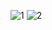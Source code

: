 ![1](https://user-images.githubusercontent.com/88477015/143391317-aba3ded9-fea3-4eee-9ffd-6622747bf7ec.png)
![2](https://user-images.githubusercontent.com/88477015/143391341-760f6773-ec26-462e-be1b-d05b6076cd4c.png)


